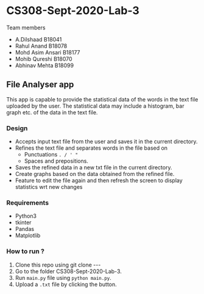 # CS308-Sept-2020-Lab-3

Team members

- A.Dilshaad B18041
- Rahul Anand B18078
- Mohd Asim Ansari B18177
- Mohib Qureshi B18070
- Abhinav Mehta B18099

## File Analyser app

This app is capable to provide the statistical data of the words 
in the text file uploaded by the user. The statistical data may include
a histogram, bar graph etc. of the data in the text file.

### Design

- Accepts input text file from the user and saves it in the current directory.
- Refines the text file and separates words in the file based on
    - Punctuations `. / ' "`
    - Spaces and prepositions.
- Saves the refined data in a new txt file in the current directory.
- Create graphs based on the data obtained from the refined file.
- Feature to edit the file again and then refresh the screen to display statistics 
wrt new changes

### Requirements

- Python3
- tkinter
- Pandas
- Matplotlib

### How to run ?

1. Clone this repo using git clone ---
2. Go to the folder CS308-Sept-2020-Lab-3.
3. Run `main.py` file using `python main.py`.
4. Upload a `.txt` file by clicking the button.